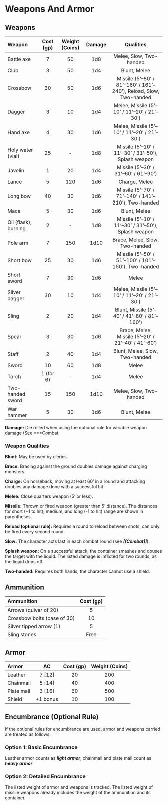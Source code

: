# Weapons And Armor

## Weapons

| Weapon                                                       | Cost (gp) | Weight (Coins) | Damage |                          Qualities                           |
| :----------------------------------------------------------- | :-------: | :------------: | :----: | :----------------------------------------------------------: |
| Battle axe                                                   |     7     |       50       |  1d8   |                   Melee, Slow, Two-handed                    |
| Club                                                         |     3     |       50       |  1d4   |                         Blunt, Melee                         |
| Crossbow                                                     |    30     |       50       |  1d6   | Missile (5’–80’ / 81’–160’ / 161’–240’), Reload, Slow, Two-handed |
| Dagger                                                       |     3     |       10       |  1d4   |         Melee, Missile (5’–10’ / 11’–20’ / 21’–30’)          |
| Hand axe                                                     |     4     |       30       |  1d6   |         Melee, Missile (5’–10’ / 11’–20’ / 21’–30’)          |
| Holy water (vial) |    25     |       -        |  1d8   |     Missile (5’–10’ / 11’–30’ / 31’–50’), Splash weapon      |
| Javelin                                                      |     1     |       20       |  1d4   |             Missile (5’–30’ / 31’–60’ / 61’–90’)             |
| Lance                                                        |     5     |      120       |  1d6   |                        Charge, Melee                         |
| Long bow                                                     |    40     |       30       |  1d6   |     Missile (5’–70’ / 71’–140’ / 141’–210’), Two-handed      |
| Mace                                                         |     5     |       30       |  1d6   |                         Blunt, Melee                         |
| Oil (flask), burning |     2     |       -        |  1d8   |     Missile (5’–10’ / 11’–30’ / 31’–50’), Splash weapon      |
| Pole arm                                                     |     7     |      150       |  1d10  |                Brace, Melee, Slow, Two-handed                |
| Short bow                                                    |    25     |       30       |  1d6   |     Missile (5’–50’ / 51’–100’ / 101’–150’), Two-handed      |
| Short sword                                                  |     7     |       30       |  1d6   |                            Melee                             |
| Silver dagger                                                |    30     |       10       |  1d4   |         Melee, Missile (5’–10’ / 11’–20’ / 21’–30’)          |
| Sling                                                        |     2     |       20       |  1d4   |         Blunt, Missile (5’–40’ / 41’–80’ / 81’–160’)         |
| Spear                                                        |     3     |       30       |  1d6   |      Brace, Melee, Missile (5’–20’ / 21’–40’ / 41’–60’)      |
| Staff                                                        |     2     |       40       |  1d4   |                Blunt, Melee, Slow, Two-handed                |
| Sword                                                        |    10     |       60       |  1d8   |                            Melee                             |
| Torch | 1 (for 6) |       -        |  1d4   |                            Melee                             |
| Two-handed sword                                             |    15     |      150       |  1d10  |                   Melee, Slow, Two-handed                    |
| War hammer                                                   |     5     |       30       |  1d6   |                         Blunt, Melee                         |

**Damage:** Die rolled when using the optional rule for variable weapon damage (See ***Combat.

### Weapon Qualities

**Blunt:** May be used by clerics.

**Brace:** Bracing against the ground doubles damage against charging monsters.

**Charge:** On horseback, moving at least 60’ in a round and attacking doubles any damage done with a successful hit.

**Melee:** Close quarters weapon (5’ or less).

**Missile:** Thrown or fired weapon (greater than 5’ distance). The distances for short (+1 to hit), medium, and long (-1 to hit) range are shown in parentheses.

**Reload (optional rule):** Requires a round to reload between shots; can only be fired every second round.

**Slow:** The character acts last in each combat round (see ***[[Combat]]***).

**Splash weapon:** On a successful attack, the container smashes and douses the target with the liquid. The listed damage is inflicted for two rounds, as the liquid drips off.

**Two-handed:** Requires both hands; the character cannot use a shield.

## Ammunition

| Ammunition                  | Cost (gp) |
| :-------------------------- | :-------: |
| Arrows (quiver of 20)       |     5     |
| Crossbow bolts (case of 30) |    10     |
| Silver tipped arrow (1)     |     5     |
| Sling stones                |   Free    |

## Armor

| Armor     |    AC    | Cost (gp) | Weight (Coins) |
| :--------- | :------: | :-------: | :------------: |
| Leather    |  7 [12]  |    20     |      200       |
| Chainmail  |  5 [14]  |    40     |      400       |
| Plate mail |  3 [16]  |    60     |      500       |
| Shield     | +1 bonus |    10     |      100       |

## Encumbrance (Optional Rule)

If the optional rules for encumbrance are used, armor and weapons carried are treated as follows.

### Option 1: Basic Encumbrance

Leather armor counts as ***light armor***, chainmail and plate mail count as ***heavy armor***.

### Option 2: Detailed Encumbrance

The listed weight of armor and weapons is tracked. The listed weight of missile weapons already includes the weight of the ammunition and its container.